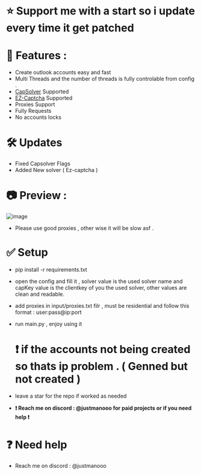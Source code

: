 # ⭐ Support me with a start so i update every time it get patched
# 🚀 Features : 
- Create outlook accounts easy and fast
- Multi Threads and the number of threads is fully controlable from config . 
- [CapSolver](https://www.capsolver.com/?utm_source=github&utm_medium=exploited) Supported
- [EZ-Captcha](https://www.ez-captcha.com) Supported
- Proxies Support 
- Fully Requests 
- No accounts locks 

# 🛠 Updates 
- Fixed Capsolver Flags
- Added New solver ( Ez-captcha )

# 📷 Preview :
![image](https://github.com/Exploited7/outlook-account-creator/assets/143853197/9c56f593-0934-4732-8acc-4f302fa64181)
- Please use good proxies , other wise it will be slow asf .

# ✅ Setup
- pip install -r requirements.txt
- open the config and fill it , solver value is the used solver name and capKey value is the clientkey of you the used solver, other values are clean and readable.
- add proxies in input/proxies.txt filr , must be residential and follow this format : user:pass@ip:port
- run main.py , enjoy using it

  # ❗ if the accounts not being created so thats ip problem . ( Genned but not created ) 

- leave a star for the repo if worked as needed

- **❗ Reach me on discord : @justmanooo for paid projects or if you need help ❗** 

# ❓ Need help 
- Reach me on discord : @justmanooo
